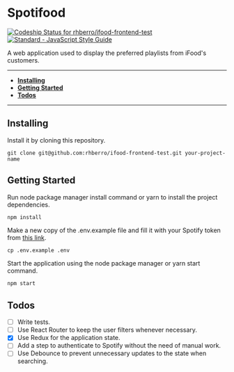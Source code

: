# Spotifood

[ ![Codeship Status for rhberro/ifood-frontend-test](https://app.codeship.com/projects/861206c0-7055-0136-0903-5248fdda3e37/status?branch=master)](https://app.codeship.com/projects/299009)
[![Standard - JavaScript Style Guide](https://img.shields.io/badge/code%20style-standard-brightgreen.svg)](http://standardjs.com/)

A web application used to display the preferred playlists from iFood's customers.

---

- [**Installing**](#installing)
- [**Getting Started**](#getting-started)
- [**Todos**](#todos)

---

## Installing

Install it by cloning this repository.

```
git clone git@github.com:rhberro/ifood-frontend-test.git your-project-name
```

## Getting Started

Run node package manager install command or yarn to install the project dependencies.

```js
npm install
```

Make a new copy of the .env.example file and fill it with your Spotify token from [this link](https://developer.spotify.com/console/get-featured-playlists).

```
cp .env.example .env
```

Start the application using the node package manager or yarn start command.

```js
npm start
```

## Todos
  - [ ] Write tests.
  - [ ] Use React Router to keep the user filters whenever necessary.
  - [x] Use Redux for the application state.
  - [ ] Add a step to authenticate to Spotify without the need of manual work.
  - [ ] Use Debounce to prevent unnecessary updates to the state when searching.